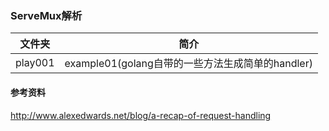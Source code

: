 ### ServeMux解析

|文件夹|简介|
|---|---|
|play001|example01(golang自带的一些方法生成简单的handler)|

#### 参考资料
http://www.alexedwards.net/blog/a-recap-of-request-handling